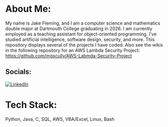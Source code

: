 # About Me:
My name is Jake Fleming, and I am a computer science and mathematics double major at Dartmouth College graduating in 2026. I am currently employed as a teaching assistant for object-oriented programming. I've studied artificial intelligence, software design, security, and more. This repository displays several of the projects I have coded. Also see the wikis in the following repository for an AWS Lambda Security Project: https://github.com/mgscully/AWS-Labmda-Security-Project


## Socials:
[![LinkedIn](https://img.shields.io/badge/LinkedIn-%230077B5.svg?logo=linkedin&logoColor=white)](https://linkedin.com/in/jake-fleming-02824a25a/) 

# Tech Stack:
Python, Java, C, SQL, AWS, VBA/Excel, Linux, Bash
